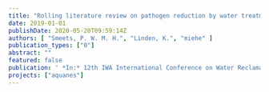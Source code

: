 ```yaml
---
title: "Rolling literature review on pathogen reduction by water treatment processes"
date: 2019-01-01
publishDate: 2020-05-20T09:59:14Z
authors: [ "Smeets, P. W. M. H.", "Linden, K.", "miehe" ]
publication_types: ["0"]
abstract: ""
featured: false
publication: ' *In:* 12th IWA International Conference on Water Reclamation and Reuse. Berlin, Germany. 16-20 June 2019'
projects: ["aquanes"]
---
```


